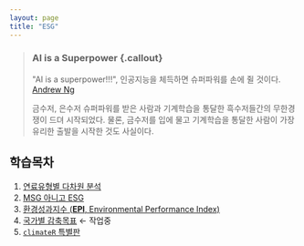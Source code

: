```yaml
---
layout: page
title: "ESG"
---
```


> ### AI is a Superpower {.callout}
>
> "AI is a superpower!!!", 인공지능을 체득하면 슈퍼파워를 손에 쥘 것이다. [Andrew Ng](https://twitter.com/andrewyng/status/728986380638916609)
>
> 금수저, 은수저 슈퍼파워를 받은 사람과 기계학습을 통달한 흑수저들간의 무한경쟁이 드뎌 시작되었다. 물론, 
> 금수저를 입에 물고 기계학습을 통달한 사람이 가장 유리한 출발을 시작한 것도 사실이다.


## 학습목차 


1. [연료유형별 다차원 분석](sn-car-by-fuel.html)
1. [MSG 아니고 ESG](what-is-esg.html)
1. [환경성과지수 (**EPI**, Environmental Performance Index)](esg-epi.html)
1. [국가별 감축목표](esg-co2.html) &larr; 작업중
1. [`climateR` 특별판](esg-climateR.html)